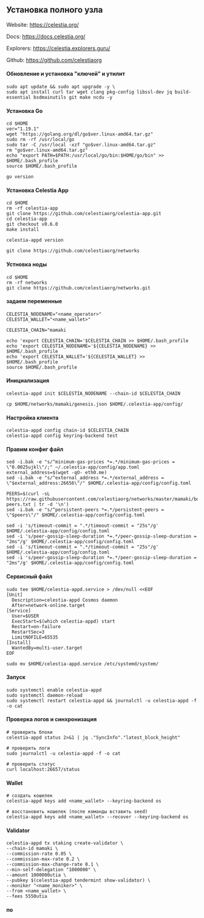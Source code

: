 ## Установка полного узла
Website: https://celestia.org/

Docs: https://docs.celestia.org/

Explorers: https://celestia.explorers.guru/

Github: https://github.com/celestiaorg

#### Обновление и установка "ключей" и утилит
```
sudo apt update && sudo apt upgrade -y \
sudo apt install curl tar wget clang pkg-config libssl-dev jq build-essential bsdmainutils git make ncdu -y
```
#### Установка Go
```
cd $HOME
ver="1.19.1"
wget "https://golang.org/dl/go$ver.linux-amd64.tar.gz"
sudo rm -rf /usr/local/go
sudo tar -C /usr/local -xzf "go$ver.linux-amd64.tar.gz"
rm "go$ver.linux-amd64.tar.gz"
echo "export PATH=$PATH:/usr/local/go/bin:$HOME/go/bin" >> $HOME/.bash_profile
source $HOME/.bash_profile

go version
```
#### Установка Celestia App
```
cd $HOME
rm -rf celestia-app
git clone https://github.com/celestiaorg/celestia-app.git
cd celestia-app
git checkout v0.6.0
make install
```
```
celestia-appd version
```
```
git clone https://github.com/celestiaorg/networks
```
#### Устновка ноды
```
cd $HOME
rm -rf networks
git clone https://github.com/celestiaorg/networks.git
```
#### задаем переменные
```
CELESTIA_NODENAME="<name_operator>"
CELESTIA_WALLET="<name_wallet>"

CELESTIA_CHAIN="mamaki
```
```
echo 'export CELESTIA_CHAIN='$CELESTIA_CHAIN >> $HOME/.bash_profile
echo 'export CELESTIA_NODENAME='${CELESTIA_NODENAME} >> $HOME/.bash_profile
echo 'export CELESTIA_WALLET='${CELESTIA_WALLET} >> $HOME/.bash_profile
source $HOME/.bash_profile
```
#### Инициализация
```
celestia-appd init $CELESTIA_NODENAME --chain-id $CELESTIA_CHAIN 
```
```
cp $HOME/networks/mamaki/genesis.json $HOME/.celestia-app/config/
```
#### Настройка клиента
```
celestia-appd config chain-id $CELESTIA_CHAIN
celestia-appd config keyring-backend test
```
#### Правим конфиг файл
```
sed -i.bak -e "s/^minimum-gas-prices *=.*/minimum-gas-prices = \"0.0025ujkl\"/;" ~/.celestia-app/config/app.toml
external_address=$(wget -qO- eth0.me)
sed -i.bak -e "s/^external_address *=.*/external_address = \"$external_address:26656\"/" $HOME/.celestia-app/config/config.toml

PEERS=$(curl -sL https://raw.githubusercontent.com/celestiaorg/networks/master/mamaki/bootstrap-peers.txt | tr -d '\n')
sed -i.bak -e "s/^persistent-peers *=.*/persistent-peers = \"$peers\"/" $HOME/.celestia-app/config/config.toml

sed -i 's/timeout-commit = ".*/timeout-commit = "25s"/g' $HOME/.celestia-app/config/config.toml
sed -i 's/peer-gossip-sleep-duration *=.*/peer-gossip-sleep-duration = "2ms"/g' $HOME/.celestia-app/config/config.toml
sed -i 's/timeout-commit = ".*/timeout-commit = "25s"/g' $HOME/.celestia-app/config/config.toml
sed -i 's/peer-gossip-sleep-duration *=.*/peer-gossip-sleep-duration = "2ms"/g' $HOME/.celestia-app/config/config.toml
```
#### Сервисный файл
```
sudo tee $HOME/celestia-appd.service > /dev/null <<EOF
[Unit]
  Description=celestia-appd Cosmos daemon
  After=network-online.target
[Service]
  User=$USER
  ExecStart=$(which celestia-appd) start
  Restart=on-failure
  RestartSec=3
  LimitNOFILE=65535
[Install]
  WantedBy=multi-user.target
EOF

sudo mv $HOME/celestia-appd.service /etc/systemd/system/
```
#### Запуск
```
sudo systemctl enable celestia-appd
sudo systemctl daemon-reload
sudo systemctl restart celestia-appd && journalctl -u celestia-appd -f -o cat
```
#### Проверка логов и синхронизация
```
# проверить блоки
celestia-appd status 2>&1 | jq ."SyncInfo"."latest_block_height"

# проверить логи
sudo journalctl -u celestia-appd -f -o cat

# проверить статус
curl localhost:26657/status
```
#### Wallet
```
# создать кошелек
celestia-appd keys add <name_wallet> --keyring-backend os

# восстановить кошелек (после команды вставить seed)
celestia-appd keys add <name_wallet> --recover --keyring-backend os
```
#### Validator
```
celestia-appd tx staking create-validator \
--chain-id mamaki \
--commission-rate 0.05 \
--commission-max-rate 0.2 \
--commission-max-change-rate 0.1 \
--min-self-delegation "1000000" \
--amount 1000000utia \
--pubkey $(celestia-appd tendermint show-validator) \
--moniker "<name_moniker>" \
--from <name_wallet> \
--fees 5550utia
```
#### по
